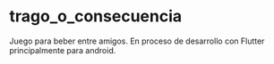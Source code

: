 # trago_o_consecuencia

Juego para beber entre amigos. En proceso de desarrollo con Flutter principalmente para android.